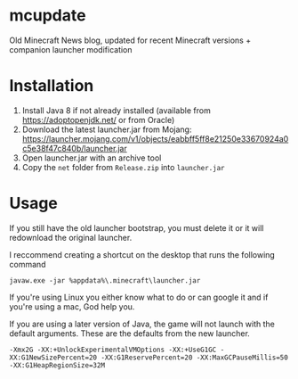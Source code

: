 # mcupdate
Old Minecraft News blog, updated for recent Minecraft versions + companion launcher modification

# Installation
1. Install Java 8 if not already installed (available from https://adoptopenjdk.net/ or from Oracle)
2. Download the latest launcher.jar from Mojang: https://launcher.mojang.com/v1/objects/eabbff5ff8e21250e33670924a0c5e38f47c840b/launcher.jar
3. Open launcher.jar with an archive tool
4. Copy the `net` folder from `Release.zip` into `launcher.jar`

# Usage
If you still have the old launcher bootstrap, you must delete it or it will redownload the original launcher.

I reccommend creating a shortcut on the desktop that runs the following command

`javaw.exe -jar %appdata%\.minecraft\launcher.jar`

If you're using Linux you either know what to do or can google it and if you're using a mac, God help you.

If you are using a later version of Java, the game will not launch with the default arguments. These are the defaults from the new launcher.

`-Xmx2G -XX:+UnlockExperimentalVMOptions -XX:+UseG1GC -XX:G1NewSizePercent=20 -XX:G1ReservePercent=20 -XX:MaxGCPauseMillis=50 -XX:G1HeapRegionSize=32M`

